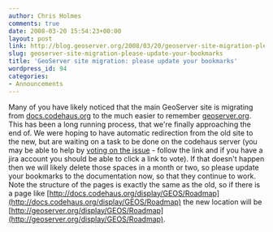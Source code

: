 ```yaml
---
author: Chris Holmes
comments: true
date: 2008-03-20 15:54:23+00:00
layout: post
link: http://blog.geoserver.org/2008/03/20/geoserver-site-migration-please-update-your-bookmarks/
slug: geoserver-site-migration-please-update-your-bookmarks
title: 'GeoServer site migration: please update your bookmarks'
wordpress_id: 94
categories:
- Announcements
---
```


Many of you have likely noticed that the main GeoServer site is migrating from [docs.codehaus.org](http://docs.codehaus.org/display/GEOS) to the much easier to remember [geoserver.org](http://geoserver.org).  This has been a long running process, that we're finally approaching the end of.  We were hoping to have automatic redirection from the old site to the new, but are waiting on a task to be done on the codehaus server (you may be able to help by [voting on the issue](http://jira.codehaus.org/browse/HAUS-1643) - follow the link and if you have a jira account you should be able to click a link to vote).  If that doesn't happen then we will likely delete those spaces in a month or two, so please update your bookmarks to the documentation now, so that they continue to work.  Note the structure of the pages is exactly the same as the old, so if there is a page like [http://docs.codehaus.org/display/GEOS/Roadmap](http://docs.codehaus.org/display/GEOS/Roadmap) the new location will be [http://geoserver.org/display/GEOS/Roadmap](http://geoserver.org/display/GEOS/Roadmap).

